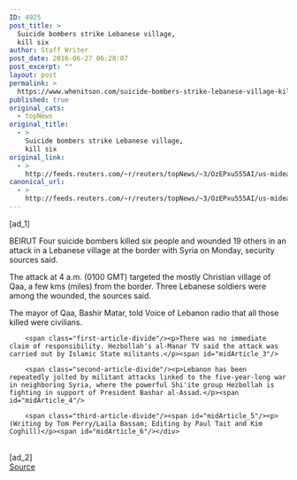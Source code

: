 ```yaml
---
ID: 4925
post_title: >
  Suicide bombers strike Lebanese village,
  kill six
author: Staff Writer
post_date: 2016-06-27 06:28:07
post_excerpt: ""
layout: post
permalink: >
  https://www.whenitson.com/suicide-bombers-strike-lebanese-village-kill-six/
published: true
original_cats:
  - topNews
original_title:
  - >
    Suicide bombers strike Lebanese village,
    kill six
original_link:
  - >
    http://feeds.reuters.com/~r/reuters/topNews/~3/OzEPxu555AI/us-mideast-crisis-lebanon-idUSKCN0ZD09C
canonical_url:
  - >
    http://feeds.reuters.com/~r/reuters/topNews/~3/OzEPxu555AI/us-mideast-crisis-lebanon-idUSKCN0ZD09C
---
```

 [ad_1]
<br><div id="articleText">
<span id="midArticle_start"/>

<span class="focusParagraph" readability="4"><p><span class="articleLocation">BEIRUT</span> Four suicide bombers killed six people and wounded 19 others in an attack in a Lebanese village at the border with Syria on Monday, security sources said.</p></span><span id="midArticle_0"/><p>The attack at 4 a.m. (0100 GMT) targeted the mostly Christian village of Qaa, a few kms (miles) from the border. Three Lebanese soldiers were among the wounded, the sources said.   </p><span id="midArticle_1"/><p>The mayor of Qaa, Bashir Matar, told Voice of Lebanon radio that all those killed were civilians.</p><span id="midArticle_2"/>
        
        <span class="first-article-divide"/><p>There was no immediate claim of responsibility. Hezbollah's al-Manar TV said the attack was carried out by Islamic State militants.</p><span id="midArticle_3"/>
        
        <span class="second-article-divide"/><p>Lebanon has been repeatedly jolted by militant attacks linked to the five-year-long war in neighboring Syria, where the powerful Shi'ite group Hezbollah is fighting in support of President Bashar al-Assad.</p><span id="midArticle_4"/>
        
        <span class="third-article-divide"/><span id="midArticle_5"/><p> (Writing by Tom Perry/Laila Bassam; Editing by Paul Tait and Kim Coghill)</p><span id="midArticle_6"/></div>
<br>[ad_2]
<br><a href="http://feeds.reuters.com/~r/reuters/topNews/~3/OzEPxu555AI/us-mideast-crisis-lebanon-idUSKCN0ZD09C">Source </a>